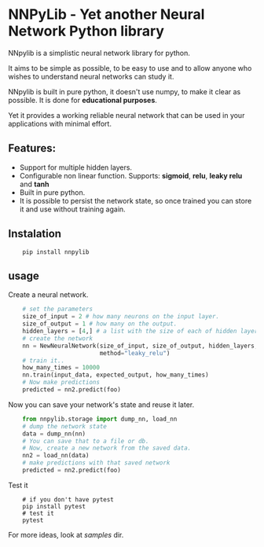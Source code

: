 # NNPyLib - Yet another Neural Network Python library

NNpylib is a simplistic neural network library for python.

It aims to be simple as possible, to be easy to use and to allow anyone who wishes to understand neural networks can study it.

NNpylib is built in pure python, it doesn't use numpy, to make it clear as possible. It is done for **educational purposes**.

Yet it provides a working reliable neural network that can be used in your applications with minimal effort.

## Features:

- Support for multiple hidden layers.
- Configurable non linear function. Supports: **sigmoid**, **relu**, **leaky relu** and **tanh**
- Built in pure python.
- It is possible to persist the network state, so once trained you can store it and use without training again.

## Instalation

```shell
    pip install nnpylib
```

## usage

Create a neural network.
```python
    # set the parameters
    size_of_input = 2 # how many neurons on the input layer.
    size_of_output = 1 # how many on the output.
    hidden_layers = [4,] # a list with the size of each of hidden layers.
    # create the network
    nn = NewNeuralNetwork(size_of_input, size_of_output, hidden_layers,
                          method="leaky_relu")
    # train it..
    how_many_times = 10000
    nn.train(input_data, expected_output, how_many_times)
    # Now make predictions
    predicted = nn2.predict(foo)
```

Now you can save your network's state and reuse it later.

```python
    from nnpylib.storage import dump_nn, load_nn
    # dump the network state
    data = dump_nn(nn)
    # You can save that to a file or db.
    # Now, create a new network from the saved data.
    nn2 = load_nn(data)
    # make predictions with that saved network
    predicted = nn2.predict(foo)
```

Test it
```shell
    # if you don't have pytest
    pip install pytest
    # test it
    pytest
``` 

For more ideas, look at *samples* dir.
